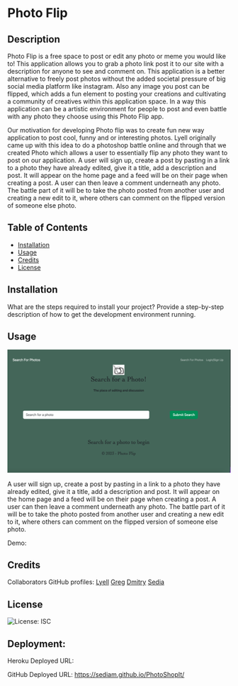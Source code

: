 # Photo Flip

## Description

Photo Flip is a free space to post or edit any photo or meme you would like to! This application allows you to grab a photo link post it to our site with a description for anyone to see and comment on. This application is a better alternative to freely post photos without the added societal pressure of  big social media platform like instagram. Also any image you post can be flipped, which adds a fun element to posting your creations and cultivating a community of creatives within this application space. In a way this application can be a artistic environment for people to post and even battle with any photo they choose using this Photo Flip app.

Our motivation for developing Photo flip was to create fun new way application to post cool, funny and or interesting photos. Lyell originally came up with this idea to do a photoshop battle online and through that we created Photo which allows a user to essentially flip any photo they want to post on our application. A user will sign up, create a post by pasting in a link to a photo they have already edited, give it a title, add a description and post. It will appear on the home page and a feed will be on their page when creating a post. A user can then leave a comment underneath any photo. The battle part of it will be to take the photo posted from another user and creating a new edit to it, where others can comment on the flipped version of someone else photo. 

## Table of Contents 

- [Installation](#installation)
- [Usage](#usage)
- [Credits](#credits)
- [License](#license)

## Installation

What are the steps required to install your project? Provide a step-by-step description of how to get the development environment running.

## Usage

![alt text](client/src/assets/PhotoFlipScreenshot.png)

A user will sign up, create a post by pasting in a link to a photo they have already edited, give it a title, add a description and post. It will appear on the home page and a feed will be on their page when creating a post. A user can then leave a comment underneath any photo. The battle part of it will be to take the photo posted from another user and creating a new edit to it, where others can comment on the flipped version of someone else photo. 

Demo: 
    

## Credits

Collaborators GitHub profiles:
[Lyell](https://github.com/lcurtis0)
[Greg](https://github.com/dopalescent)
[Dmitry](https://github.com/Unk171)
[Sedia](https://github.com/SediaM)

## License

![License: ISC](https://img.shields.io/badge/license-ISC-blue.svg)

## Deployment:

Heroku Deployed URL:

GitHub Deployed URL: https://sediam.github.io/PhotoShopIt/
